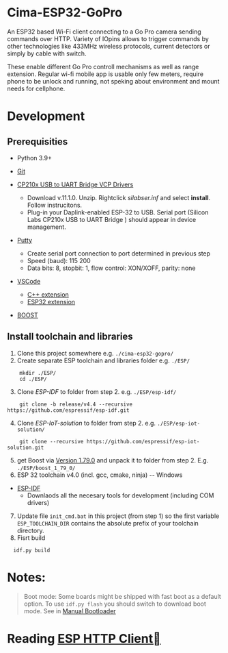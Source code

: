 # Cima-ESP32-GoPro

An ESP32 based Wi-Fi client connecting to a Go Pro camera sending commands over HTTP. 
Variety of IOpins allows to trigger commands by other technologies like 433MHz wireless protocols, 
current detectors or simply by cable with switch. 

These enable different Go Pro controll mechanisms as well as range extension.
Regular wi-fi mobile app is usable only few meters, require phone to be unlock and running,
not speking about environment and mount needs for cellphone.



# Development


## Prerequisities

- Python 3.9+
- [Git](https://git-scm.com/download/win)
- [CP210x USB to UART Bridge VCP Drivers](https://www.silabs.com/developers/usb-to-uart-bridge-vcp-drivers)
  - Download v.11.1.0. Unzip. Rightclick _silabser.inf_ and select **install**. Follow instrucitons.
  - Plug-in your Daplink-enabled ESP-32 to USB. Serial port (Silicon Labs CP210x USB to UART Bridge
) should appear in device management.
- [Putty](https://www.chiark.greenend.org.uk/~sgtatham/putty/latest.html)
  - Create serial port connection to port determined in previous step
  - Speed (baud): 115 200
  - Data bits: 8, stopbit: 1, flow control: XON/XOFF, parity: none
- [VSCode](https://code.visualstudio.com/)
  - [C++ extension](https://marketplace.visualstudio.com/items?itemName=ms-vscode.cpptools)
  - [ESP32 extension](https://marketplace.visualstudio.com/items?itemName=espressif.esp-idf-extension)

- [BOOST]()


## Install toolchain and libraries
1. Clone this project somewhere e.g. `./cima-esp32-gopro/`
2. Create separate ESP toolchain and libraries folder e.g. `./ESP/`
```
    mkdir ./ESP/
    cd ./ESP/
```
3. Clone _ESP-IDF_ to folder from step 2. e.g. `./ESP/esp-idf/`
```
    git clone -b release/v4.4 --recursive https://github.com/espressif/esp-idf.git
```
4. Clone _ESP-IoT-solution_ to folder from step 2. e.g. `./ESP/esp-iot-solution/`
```
    git clone --recursive https://github.com/espressif/esp-iot-solution.git
```
5. get Boost via [Version 1.79.0](https://www.boost.org/users/history/version_1_79_0.html) and unpack it to folder from step 2. E.g. `./ESP/boost_1_79_0/`
6. ESP 32 toolchain v4.0 (incl. gcc, cmake, ninja) -- Windows
  - [ESP-IDF](https://docs.espressif.com/projects/esp-idf/en/latest/esp32/get-started/windows-setup.html)
    - Downlaods all the necesary tools for development (including COM drivers)

7. Update file `init_cmd.bat` in this project (from step 1) so the first variable `ESP_TOOLCHAIN_DIR` contains the absolute prefix of your toolchain directory.
8. Fisrt build
```
  idf.py build
```

# Notes:
> Boot mode: Some boards might be shipped with fast boot as a default option. To use `idf.py flash` you should switch to download boot mode. See in [Manual Bootloader](https://docs.espressif.com/projects/esptool/en/latest/esp32/advanced-topics/boot-mode-selection.html#manual-bootloader)

# Reading [ESP HTTP Client](https://docs.espressif.com/projects/esp-idf/en/stable/esp32/api-reference/protocols/esp_http_client.html)